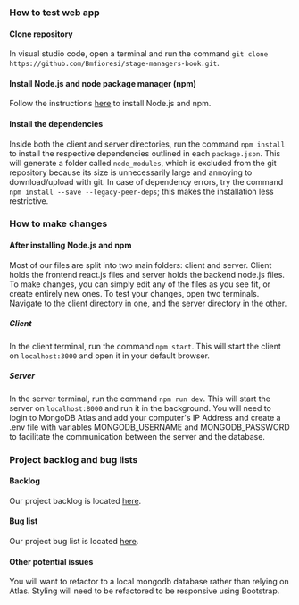 ### How to test web app

#### Clone repository

In visual studio code, open a terminal and run the command `git clone https://github.com/Bmfioresi/stage-managers-book.git`.

#### Install Node.js and node package manager (npm)
Follow the instructions [here](https://docs.npmjs.com/downloading-and-installing-node-js-and-npm) to install Node.js and npm.

#### Install the dependencies
Inside both the client and server directories, run the command `npm install` to install the respective dependencies outlined in each `package.json`. This will generate a folder called `node_modules`, which is excluded from the git repository because its size is unnecessarily large and annoying to download/upload with git. In case of dependency errors, try the command `npm install --save --legacy-peer-deps`; this makes the installation less restrictive.

### How to make changes

#### After installing Node.js and npm
Most of our files are split into two main folders: client and server. Client holds the frontend react.js files and server holds the backend node.js files. To make changes, you can simply edit any of the files as you see fit, or create entirely new ones.
To test your changes, open two terminals. Navigate to the client directory in one, and the server directory in the other.

##### Client
In the client terminal, run the command `npm start`. This will start the client on `localhost:3000` and open it in your default browser.
##### Server
In the server terminal, run the command `npm run dev`. This will start the server on `localhost:8000` and run it in the background.
You will need to login to MongoDB Atlas and add your computer's IP Address and create a .env file with variables MONGODB_USERNAME and MONGODB_PASSWORD to facilitate the communication between the server and the database.

### Project backlog and bug lists

#### Backlog
Our project backlog is located [here](https://docs.npmjs.com/downloading-and-installing-node-js-and-npm).

#### Bug list
Our project bug list is located [here](https://docs.npmjs.com/downloading-and-installing-node-js-and-npm).

#### Other potential issues
You will want to refactor to a local mongodb database rather than relying on Atlas.
Styling will need to be refactored to be responsive using Bootstrap.